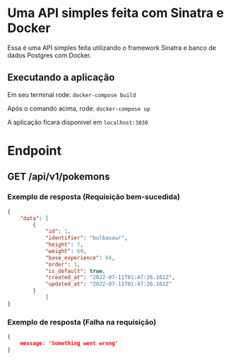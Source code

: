 # Uma API simples feita com Sinatra e Docker
Essa é uma API simples feita utilizando o framework Sinatra e banco de dados Postgres com Docker. 

## Executando a aplicação
Em seu terminal rode: `docker-compose build`

Após o comando acima, rode: `docker-compose up`

A aplicação ficará disponivel em `localhost:3030`

# Endpoint
## GET /api/v1/pokemons

### Exemplo de resposta (Requisição bem-sucedida)

```json
{
    "data": [
        {
            "id": 1,
            "identifier": "bulbasaur",
            "height": 7,
            "weight": 69,
            "base_experience": 64,
            "order": 1,
            "is_default": true,
            "created_at": "2022-07-11T01:47:26.161Z",
            "updated_at": "2022-07-11T01:47:26.161Z"
        }
            ] 
}        
```

### Exemplo de resposta (Falha na requisição)

```json
{
    message: 'Something went wrong'
}
```

